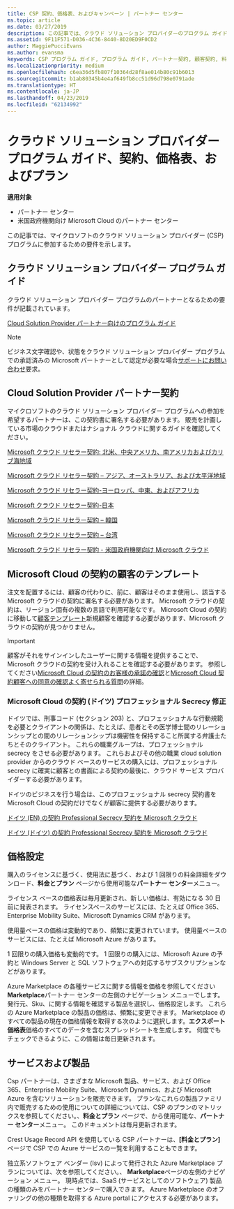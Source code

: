```yaml
---
title: CSP 契約、価格表、およびキャンペーン | パートナー センター
ms.topic: article
ms.date: 03/27/2019
description: この記事では、クラウド ソリューション プロバイダーのプログラム ガイド、パートナー契約、顧客契約、料金表、提供できる製品とサービスへのリンクを示します。
ms.assetid: 9F11F571-D036-4C36-8440-8D20ED9F0CD2
author: MaggiePucciEvans
ms.author: evansma
keywords: CSP プログラム ガイド, プログラム ガイド, パートナー契約, 顧客契約, 料金表, キャンペーン
ms.localizationpriority: medium
ms.openlocfilehash: c6ea36d5fb807f10364d28f8ae014b80c91b6013
ms.sourcegitcommit: b1ab80345b4e4af649fb8cc51d96d798e0791ade
ms.translationtype: HT
ms.contentlocale: ja-JP
ms.lasthandoff: 04/23/2019
ms.locfileid: "62134992"
---
```

# <a name="cloud-solution-provider-program-guide-agreements-price-lists-and-offers"></a>クラウド ソリューション プロバイダー プログラム ガイド、契約、価格表、およびプラン

**適用対象**

-  パートナー センター
-  米国政府機関向け Microsoft Cloud のパートナー センター


この記事では、マイクロソフトのクラウド ソリューション プロバイダー (CSP) プログラムに参加するための要件を示します。

## <a name="cloud-solution-provider-program-guide"></a>クラウド ソリューション プロバイダー プログラム ガイド

クラウド ソリューション プロバイダー プログラムのパートナーとなるための要件が記載されています。

[Cloud Solution Provider パートナー向けのプログラム ガイド](https://go.microsoft.com/fwlink/p/?LinkId=617100)

>[!Note]
>ビジネス文字確認や、状態をクラウド ソリューション プロバイダー プログラムでの承認済みの Microsoft パートナーとして認定が必要な場合[サポートにお問い合わせ](https://partner.microsoft.com/pcv/servicerequests/create)要求。

## <a name="cloud-solution-provider-partner-agreement"></a>Cloud Solution Provider パートナー契約

マイクロソフトのクラウド ソリューション プロバイダー プログラムへの参加を希望するパートナーは、この契約書に署名する必要があります。 販売を計画している市場のクラウドまたはナショナル クラウドに関するガイドを確認してください。

[Microsoft クラウド リセラー契約: 北米、中央アメリカ、南アメリカおよびカリブ海地域](https://download.microsoft.com/download/2/C/8/2C8CAC17-FCE7-4F51-9556-4D77C7022DF5/MCRA2018_AOC_ENG_Sep2018_CR.pdf)

[Microsoft クラウド リセラー契約 – アジア、オーストラリア、および太平洋地域](https://download.microsoft.com/download/2/C/8/2C8CAC17-FCE7-4F51-9556-4D77C7022DF5/MCRA2018_APOC_ENG_Mar2019_CR.pdf)

[Microsoft クラウド リセラー契約-ヨーロッパ、中東、およびアフリカ](https://download.microsoft.com/download/2/C/8/2C8CAC17-FCE7-4F51-9556-4D77C7022DF5/MCRA2018_EOC_ENG_Sep2018_CR.pdf)

[Microsoft クラウド リセラー契約-日本](https://download.microsoft.com/download/2/C/8/2C8CAC17-FCE7-4F51-9556-4D77C7022DF5/MCRA2018_JPN_ENG_Sep2018_CR.pdf)

[Microsoft クラウド リセラー契約 – 韓国](https://download.microsoft.com/download/2/C/8/2C8CAC17-FCE7-4F51-9556-4D77C7022DF5/MCRA2018_KOR_ENG_Sep2018_CR.pdf)

[Microsoft クラウド リセラー契約 – 台湾](https://download.microsoft.com/download/2/C/8/2C8CAC17-FCE7-4F51-9556-4D77C7022DF5/MCRA2018_TAI_ENG_Sep2018_CR.pdf)

[Microsoft クラウド リセラー契約 - 米国政府機関向け Microsoft クラウド](https://download.microsoft.com/download/2/C/8/2C8CAC17-FCE7-4F51-9556-4D77C7022DF5/MCRA2018_AOC_USGCC_ENG_Feb2019_CR.pdf)

## <a name="microsoft-cloud-agreement-customer-templates"></a>Microsoft Cloud の契約の顧客のテンプレート

注文を配置するには、顧客の代わりに、前に、顧客はそのまま使用し、該当する Microsoft クラウドの契約に署名する必要があります。 Microsoft クラウドの契約は、リージョン固有の複数の言語で利用可能なです。 Microsoft Cloud の契約に移動して[顧客テンプレート](agreements.md)新規顧客を確認する必要があります、Microsoft クラウドの契約が見つかりません。

>[!IMPORTANT]
>顧客がそれをサインインしたユーザーに関する情報を提供することで、Microsoft クラウドの契約を受け入れることを確認する必要があります。 参照してください[Microsoft Cloud の契約のお客様の承諾の確認](confirm-consent.md)と[Microsoft Cloud 契約顧客への同意の確認よく寄せられる質問](confirm-consent-faq.md)の詳細。

### <a name="professional-secrecy-amendment-to-the-microsoft-cloud-agreement-germany"></a>Microsoft Cloud の契約 (ドイツ) プロフェッショナル Secrecy 修正

ドイツでは、刑事コード (セクション 203) と、プロフェッショナルな行動規範を必要とクライアントの関係は、たとえば、患者とその医学博士間のリレーションシップとの間のリレーションシップは機密性を保持すること所属する弁護士たちとそのクライアント。 これらの職業グループは、プロフェッショナル secrecy をさせる必要があります。 これらおよびその他の職業 cloud solution provider からのクラウド ベースのサービスの購入には、プロフェッショナル secrecy に確実に顧客との書面による契約の最後に、クラウド サービス プロバイダーする必要があります。

ドイツのビジネスを行う場合は、このプロフェッショナル secrecy 契約書を Microsoft Cloud の契約だけでなくが顧客に提供する必要があります。

[ドイツ (EN) の契約 Professional Secrecy 契約を Microsoft クラウド](https://go.microsoft.com/fwlink/?linkid=2030827&clcid=0x409)

[ドイツ (ドイツ) の契約 Professional Secrecy 契約を Microsoft クラウド](https://go.microsoft.com/fwlink/?linkid=2030827&clcid=0x407)

## <a name="pricing"></a>価格設定

購入のライセンスに基づく、使用法に基づく、および 1 回限りの料金詳細をダウンロード、**料金とプラン** ページから使用可能な**パートナー センター**メニュー。

ライセンス ベースの価格表は毎月更新され、新しい価格は、有効になる 30 日前に発表されます。 ライセンスベースのサービスには、たとえば Office 365、Enterprise Mobility Suite、Microsoft Dynamics CRM があります。 

使用量ベースの価格は変動的であり、頻繁に変更されています。 使用量ベースのサービスには、たとえば Microsoft Azure があります。

1 回限りの購入価格も変動的です。 1 回限りの購入には、Microsoft Azure の予約と Windows Server と SQL ソフトウェアへの対応するサブスクリプションなどがあります。

Azure Marketplace の各種サービスに関する情報を価格を参照してください**Marketplace**パートナー センターの左側のナビゲーション メニューでします。 発行元、Sku、に関する情報を確認する製品を選択し、価格設定します。 これらの Azure Marketplace の製品の価格は、頻繁に変更できます。 Marketplace のすべての製品の現在の価格情報を取得する次のように選択します。**エクスポート価格表**価格のすべてのデータを含むスプレッドシートを生成します。 何度でもチェックできるように、この情報は毎日更新されます。

## <a name="offers"></a>サービスおよび製品

Csp パートナーは、さまざまな Microsoft 製品、サービス、および Office 365、Enterprise Mobility Suite、Microsoft Dynamics、および Microsoft Azure を含むソリューションを販売できます。 プランなこれらの製品ファミリ内で販売するための使用についての詳細については、CSP のプランのマトリックスを参照してください。、**料金とプラン** ページで、から使用可能な、**パートナー センター**メニュー。 このドキュメントは毎月更新されます。

Crest Usage Record API を使用している CSP パートナーは、**[料金とプラン]** ページで CSP での Azure サービスの一覧を利用することもできます。

独立系ソフトウェア ベンダー (Isv) によって発行された Azure Marketplace プランについては、次を参照してください。、 **Marketplace**ページの左側のナビゲーション メニュー。 現時点では、SaaS (サービスとしてのソフトウェア) 製品の種類のみをパートナー センターで購入できます。 Azure Marketplace のオファリングの他の種類を取得する Azure portal にアクセスする必要があります。
